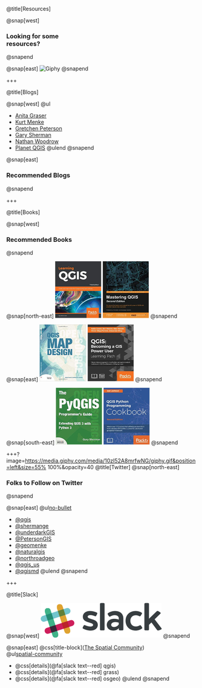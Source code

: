@title[Resources]

@snap[west]
<h3>Looking for some<br><span class="text--red"good</span> resources?</h3>
@snapend

@snap[east]
![Giphy](https://media.giphy.com/media/l3q2PZSVUUEsajBIY/giphy.gif)
@snapend

+++

@title[Blogs]

@snap[west]
@ul
- [Anita Graser](https://anitagraser.com/)
- [Kurt Menke](https://www.birdseyeviewgis.com/blog/)
- [Gretchen Peterson](http://www.gretchenpeterson.com/blog/)
- [Gary Sherman](http://spatialgalaxy.net/)
- [Nathan Woodrow](https://nathanw.net/)
- [Planet QGIS](https://plugins.qgis.org/planet/)
@ulend
@snapend

@snap[east]
<h3>Recommended Blogs</h3>
@snapend

+++

@title[Books]

@snap[west]
<h3>Recommended Books</h3>
@snapend

@snap[north-east]
![](./assets/images/LearningQGIS.jpg)
![](./assets/images/MasteringQGIS.jpg)
@snapend

@snap[east]
![QGISMapDesign](./assets/images/QGISMapDesign.jpg)
![BecomingQGISPowerUser](./assets/images/BecomingQGISPowerUser.jpg)
@snapend

@snap[south-east]
![PyQGIS](./assets/images/PyQGISProgGuideV3.jpg)
![QGISPythonProgCookbook](./assets/images/QGISPythonProgCookbook.jpg)
@snapend

+++?image=https://media.giphy.com/media/10zI52A8mrfwNG/giphy.gif&position=left&size=55% 100%&opacity=40
@title[Twitter]
@snap[north-east]
<h3>Folks to Follow on Twitter</h3>
@snapend

@snap[east]
@ul[no-bullet](false)
- [@qgis](https://twitter.com/qgis)
- [@shermange](https://twitter.com/shermange)
- [@underdarkGIS](https://twitter.com/underdarkGIS)
- [@PetersonGIS](https://twitter.com/PetersonGIS)
- [@geomenke](https://twitter.com/geomenke)
- [@naturalgis](https://twitter.com/naturalgis)
- [@northroadgeo](https://twitter.com/northroadgeo)
- [@qgis_us](https://twitter.com/qgis_us)
- [@qgismd](https://twitter.com/qgismd)
@ulend
@snapend

+++

@title[Slack]

@snap[west]
![Slack](./assets/images/slacklogo.png)
@snapend

@snap[east]
@css[title-block]([The Spatial Community](https://thespatialcommunity.org/))<br>
@ul[spatial-community](false)
- @css[details](@fa[slack text--red] qgis)
- @css[details](@fa[slack text--red] grass)
- @css[details](@fa[slack text--red] osgeo)
@ulend
@snapend

